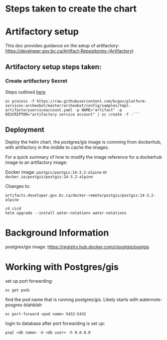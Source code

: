 # Steps taken to create the chart

# Artifactory setup
This doc provides guidance on the setup of artifactory:
https://developer.gov.bc.ca/Artifact-Repositories-(Artifactory)

## Artifactory setup steps taken:


### Create artifactory Secret

Steps outlined [here](https://developer.gov.bc.ca/Artifact-Repositories-(Artifactory)#can-we-have-more-than-one-artifactory-service-account)

```
oc process -f https://raw.githubusercontent.com/bcgov/platform-services-archeobot/master/archeobot/config/samples/tmpl-artifactoryserviceaccount.yaml -p NAME="artifact" -p DESCRIPTOR="artifactory service account" | oc create -f -```
```

## Deployment

Deploy the helm chart, the postgres/gis image is comming from dockerhub, with
artifactory in the middle to cache the images.

For a quick summary of how to modify the image reference for a dockerhub image
to an artifactory image:

Docker image:
`postgis/postgis:14-3.2-alpine` or `docker.io/postgis/postgis:14-3.2-alpine`

Changes to:
```
artifacts.developer.gov.bc.ca/docker-remote/postgis/postgis:14-3.2-alpine
```

```
cd cicd
helm upgrade --install water-notations water-notations
```

# Background Information

postgres/gis image:
https://registry.hub.docker.com/r/postgis/postgis


# Working with Postgres/gis

set up port forwarding:

`oc get pods`

find the pod name that is running postgres/gis.  Likely starts with waternote-posgres-blahblah

`oc port-forward <pod name> 5432:5432`

login to database after port forwarding is set up:

`psql <db name> -U <db user> -h 0.0.0.0`
